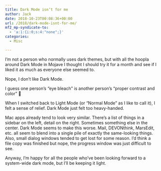 ```yaml
---
title: Dark Mode isn’t for me
author: Jack
date: 2018-10-23T00:08:36+00:00
url: /2018/dark-mode-isnt-for-me/
mf2_mp-syndicate-to:
  - 'a:1:{i:0;s:4:"none";}'
categories:
  - Misc

---
```

I&#8217;m not a person who normally uses dark themes, but with all the hoopla around Dark Mode in Mojave I thought I should try it for a month and see if I liked it as much as everyone else seemed to.

Nope, I don&#8217;t like Dark Mode.

I guess one person&#8217;s &#8220;eye bleach&#8221; is another person&#8217;s &#8220;proper contrast and color&#8221; 🙂

When I switched back to Light Mode (or &#8220;Normal Mode&#8221; as I like to call it), I felt a sense of relief. Dark Mode just felt too heavy-handed.

Mac apps already tend to look very similar. There&#8217;s a list of things in a sidebar on the left, detail on the right. Sometimes something else in the center. Dark Mode seems to make this worse. Mail, DEVONthink, MarsEdit, etc. all seem to blend into a single pile of exactly the same-looking things. Also, small dialog windows tended to get lost for some reason. I&#8217;d think a file copy was finished but nope, the progress window was just difficult to see.

Anyway, I&#8217;m happy for all the people who&#8217;ve been looking forward to a system-wide dark mode, but I&#8217;ll be keeping it light.